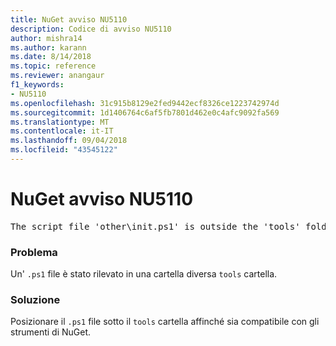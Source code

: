```yaml
---
title: NuGet avviso NU5110
description: Codice di avviso NU5110
author: mishra14
ms.author: karann
ms.date: 8/14/2018
ms.topic: reference
ms.reviewer: anangaur
f1_keywords:
- NU5110
ms.openlocfilehash: 31c915b8129e2fed9442ecf8326ce1223742974d
ms.sourcegitcommit: 1d1406764c6af5fb7801d462e0c4afc9092fa569
ms.translationtype: MT
ms.contentlocale: it-IT
ms.lasthandoff: 09/04/2018
ms.locfileid: "43545122"
---
```

# <a name="nuget-warning-nu5110"></a>NuGet avviso NU5110
<pre>The script file 'other\init.ps1' is outside the 'tools' folder and hence will not be executed during installation of this package. Move it into the 'tools' folder.</pre>

### <a name="issue"></a>Problema

Un' `.ps1` file è stato rilevato in una cartella diversa `tools` cartella.


### <a name="solution"></a>Soluzione

Posizionare il `.ps1` file sotto il `tools` cartella affinché sia compatibile con gli strumenti di NuGet.

